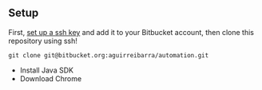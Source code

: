## Setup

First, [set up a ssh key](https://support.atlassian.com/bitbucket-cloud/docs/set-up-an-ssh-key/) and add it to your Bitbucket account, then clone this repository using ssh!

```
git clone git@bitbucket.org:aguirreibarra/automation.git
```

* Install Java SDK
* Download Chrome